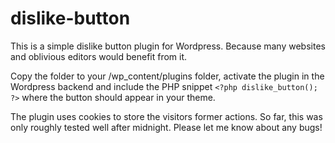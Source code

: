 # dislike-button
This is a simple dislike button plugin for Wordpress. Because many websites and oblivious editors would benefit from it. 

Copy the folder to your /wp_content/plugins folder, activate the plugin in the Wordpress backend and include the PHP snippet `<?php dislike_button(); ?>` where the button should appear in your theme.

The plugin uses cookies to store the visitors former actions.
So far, this was only roughly tested well after midnight. Please let me know about any bugs!
